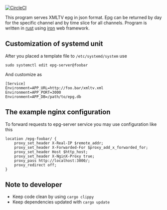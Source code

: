 [![CircleCI](https://circleci.com/bb/iptvdream/epg-server.svg?style=svg)](https://circleci.com/bb/iptvdream/epg-server)

This program serves XMLTV epg in json format. Epg can be returned by day for the specific channel and by time slice for all channels.
Program is written in [rust](https://www.rust-lang.org/) using [iron](http://ironframework.io/) web framework.

## Customization of systemd unit
After you placed a template file to `/etc/systemd/system` use 
```
sudo systemctl edit epg-server@foobar
```
And customize as
```systemd
[Service]
Environment=APP_URL=http://foo.bar/xmltv.xml
Environment=APP_PORT=3000
Environment=APP_DB=/path/to/epg.db
```

## The example nginx configuration
To forward requests to epg-server service you may use configuration like this
```
location /epg-foobar/ {
    proxy_set_header X-Real-IP $remote_addr;
    proxy_set_header X-Forwarded-For $proxy_add_x_forwarded_for;
    proxy_set_header Host $http_host;
    proxy_set_header X-NginX-Proxy true;
    proxy_pass http://localhost:3000/;
    proxy_redirect off;
}
``` 

## Note to developer
- Keep code clean by using `cargo clippy`
- Keep dependencies updated with `cargo update`
